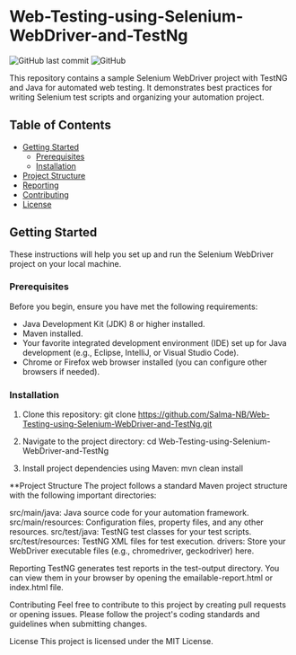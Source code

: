# Web-Testing-using-Selenium-WebDriver-and-TestNg
![GitHub last commit](https://img.shields.io/github/last-commit/Salma-NB/Web-Testing-using-Selenium-WebDriver-and-TestNg)
![GitHub](https://img.shields.io/github/license/Salma-NB/Web-Testing-using-Selenium-WebDriver-and-TestNg)

This repository contains a sample Selenium WebDriver project with TestNG and Java for automated web testing. It demonstrates best practices for writing Selenium test scripts and organizing your automation project.

## Table of Contents

- [Getting Started](#getting-started)
  - [Prerequisites](#prerequisites)
  - [Installation](#installation)
- [Project Structure](#project-structure)
- [Reporting](#reporting)
- [Contributing](#contributing)
- [License](#license)

## Getting Started

These instructions will help you set up and run the Selenium WebDriver project on your local machine.

### Prerequisites

Before you begin, ensure you have met the following requirements:

- Java Development Kit (JDK) 8 or higher installed.
- Maven installed.
- Your favorite integrated development environment (IDE) set up for Java development (e.g., Eclipse, IntelliJ, or Visual Studio Code).
- Chrome or Firefox web browser installed (you can configure other browsers if needed).

### Installation

1. Clone this repository:
   git clone https://github.com/Salma-NB/Web-Testing-using-Selenium-WebDriver-and-TestNg.git

2. Navigate to the project directory:
cd Web-Testing-using-Selenium-WebDriver-and-TestNg

3. Install project dependencies using Maven:
mvn clean install


**Project Structure
The project follows a standard Maven project structure with the following important directories:

src/main/java: Java source code for your automation framework.
src/main/resources: Configuration files, property files, and any other resources.
src/test/java: TestNG test classes for your test scripts.
src/test/resources: TestNG XML files for test execution.
drivers: Store your WebDriver executable files (e.g., chromedriver, geckodriver) here.

Reporting
TestNG generates test reports in the test-output directory. You can view them in your browser by opening the emailable-report.html or index.html file.

Contributing
Feel free to contribute to this project by creating pull requests or opening issues. Please follow the project's coding standards and guidelines when submitting changes.

License
This project is licensed under the MIT License.



